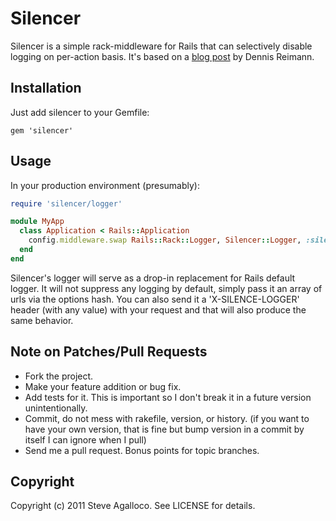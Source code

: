 Silencer
========

Silencer is a simple rack-middleware for Rails that can selectively disable logging on per-action basis.  It's based on a [blog post](http://dennisreimann.de/blog/silencing-the-rails-log-on-a-per-action-basis/) by Dennis Reimann.

Installation
------------

Just add silencer to your Gemfile:

    gem 'silencer'

Usage
-----

In your production environment (presumably):

```ruby
require 'silencer/logger'

module MyApp
  class Application < Rails::Application
    config.middleware.swap Rails::Rack::Logger, Silencer::Logger, :silence => ["/noisy/action.json"]
  end
end
```

Silencer's logger will serve as a drop-in replacement for Rails default logger.  It will not suppress any logging by default, simply pass it an array of urls via the options hash.  You can also send it a 'X-SILENCE-LOGGER' header (with any value) with your request and that will also produce the same behavior.

Note on Patches/Pull Requests
-----------------------------

* Fork the project.
* Make your feature addition or bug fix.
* Add tests for it. This is important so I don't break it in a
  future version unintentionally.
* Commit, do not mess with rakefile, version, or history.
  (if you want to have your own version, that is fine but bump version in a commit by itself I can ignore when I pull)
* Send me a pull request. Bonus points for topic branches.

Copyright
---------

Copyright (c) 2011 Steve Agalloco. See LICENSE for details.